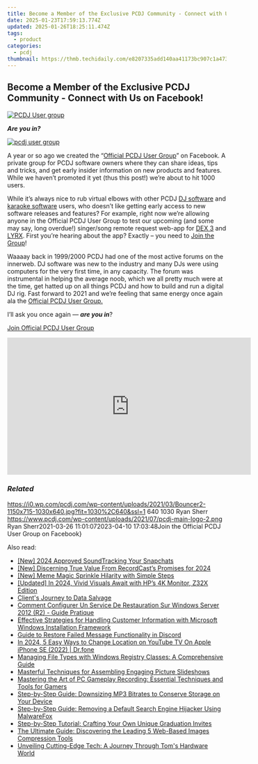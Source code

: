 ```yaml
---
title: Become a Member of the Exclusive PCDJ Community - Connect with Us on Facebook!
date: 2025-01-23T17:59:13.774Z
updated: 2025-01-26T18:25:11.474Z
tags:
  - product
categories:
  - pcdj
thumbnail: https://thmb.techidaily.com/e8207335add140aa41173bc907c1a473d602bd8fa2c8281dbf1ed71dadcf9f50.jpg
---
```


## Become a Member of the Exclusive PCDJ Community - Connect with Us on Facebook!

[![PCDJ User group](https://i0.wp.com/pcdj.com/wp-content/uploads/2021/03/Bouncer2-1150x715-1030x640.jpg?resize=845%2C321&ssl=1)](https://i0.wp.com/pcdj.com/wp-content/uploads/2021/03/Bouncer2-1150x715-1030x640.jpg?fit=1030%2C640&ssl=1 "PCDJ User group")

**_Are you in?_**

[![pcdj user group](https://i2.wp.com/pcdj.com/wp-content/uploads/2021/03/pcdj-user-group.jpg?fit=300%2C172&ssl=1 "pcdj user group")](http://www.facebook.com/groups/pcdjusergroup/)

A year or so ago we created the “[Official PCDJ User Group](http://www.facebook.com/groups/pcdjusergroup/)” on Facebook. A private group for PCDJ software owners where they can share ideas, tips and tricks, and get early insider information on new products and features. While we haven’t promoted it yet (thus this post!) we’re about to hit 1000 users.

While it’s always nice to rub virtual elbows with other PCDJ [DJ software](https://tools.techidaily.com/pcdj/products/) and [karaoke software](https://tools.techidaily.com/pcdj/products/) users, who doesn’t like getting early access to new software releases and features? For example, right now we’re allowing anyone in the Official PCDJ User Group to test our upcoming (and some may say, long overdue!) singer/song remote request web-app for [DEX 3](https://tools.techidaily.com/pcdj/products/) and [LYRX](http://www.lyrxkaraoke.com/). First you’re hearing about the app? Exactly – you need to [Join the Group](http://www.facebook.com/groups/pcdjusergroup/)!

Waaaay back in 1999/2000 PCDJ had one of the most active forums on the innerweb. DJ software was new to the industry and many DJs were using computers for the very first time, in any capacity. The forum was instrumental in helping the average noob, which we all pretty much were at the time, get hatted up on all things PCDJ and how to build and run a digital DJ rig. Fast forward to 2021 and we’re feeling that same energy once again ala the [Official PCDJ User Group.](http://www.facebook.com/groups/pcdjusergroup/)

I’ll ask you once again — **_are you in_**?

[Join Official PCDJ User Group](http://www.facebook.com/groups/pcdjusergroup/)

<!-- affiliate ads begin -->
<iframe width="560" height="315" src="https://www.youtube.com/embed/pGHmqD53gc8?si=ymgHIB6Aa7_MoUUf" title="YouTube video player" frameborder="0" allow="accelerometer; autoplay; clipboard-write; encrypted-media; gyroscope; picture-in-picture; web-share" referrerpolicy="strict-origin-when-cross-origin" allowfullscreen></iframe>
<!-- affiliate ads end -->

### _Related_

https://i0.wp.com/pcdj.com/wp-content/uploads/2021/03/Bouncer2-1150x715-1030x640.jpg?fit=1030%2C640&ssl=1 640 1030 Ryan Sherr https://www.pcdj.com/wp-content/uploads/2021/07/pcdj-main-logo-2.png Ryan Sherr2021-03-26 11:01:072023-04-10 17:03:48Join the Official PCDJ User Group on Facebook}

<ins class="adsbygoogle"
     style="display:block"
     data-ad-format="autorelaxed"
     data-ad-client="ca-pub-7571918770474297"
     data-ad-slot="1223367746"></ins>

<ins class="adsbygoogle"
     style="display:block"
     data-ad-client="ca-pub-7571918770474297"
     data-ad-slot="8358498916"
     data-ad-format="auto"
     data-full-width-responsive="true"></ins>

<span class="atpl-alsoreadstyle">Also read:</span>
<div><ul>
<li><a href="https://snapchat-videos.techidaily.com/new-2024-approved-soundtracking-your-snapchats/"><u>[New] 2024 Approved SoundTracking Your Snapchats</u></a></li>
<li><a href="https://screen-video-capture.techidaily.com/new-discerning-true-value-from-recordcasts-promises-for-2024/"><u>[New] Discerning True Value From RecordCast’s Promises for 2024</u></a></li>
<li><a href="https://extra-guidance.techidaily.com/new-meme-magic-sprinkle-hilarity-with-simple-steps/"><u>[New] Meme Magic Sprinkle Hilarity with Simple Steps</u></a></li>
<li><a href="https://fox-direct.techidaily.com/updated-in-2024-vivid-visuals-await-with-hps-4k-monitor-z32x-edition/"><u>[Updated] In 2024, Vivid Visuals Await with HP’s 4K Monitor, Z32X Edition</u></a></li>
<li><a href="https://data-wizards.techidaily.com/clients-journey-to-data-salvage/"><u>Client's Journey to Data Salvage</u></a></li>
<li><a href="https://solve-luxury.techidaily.com/comment-configurer-un-service-de-restauration-sur-windows-server-2012-r2-guide-pratique/"><u>Comment Configurer Un Service De Restauration Sur Windows Server 2012 (R2) - Guide Pratique</u></a></li>
<li><a href="https://win-exclusive.techidaily.com/effective-strategies-for-handling-customer-information-with-microsoft-windows-installation-framework/"><u>Effective Strategies for Handling Customer Information with Microsoft Windows Installation Framework</u></a></li>
<li><a href="https://win11.techidaily.com/guide-to-restore-failed-message-functionality-in-discord/"><u>Guide to Restore Failed Message Functionality in Discord</u></a></li>
<li><a href="https://change-location.techidaily.com/in-2024-5-easy-ways-to-change-location-on-youtube-tv-on-apple-iphone-se-2022-drfone-by-drfone-virtual-ios/"><u>In 2024, 5 Easy Ways to Change Location on YouTube TV On Apple iPhone SE (2022) | Dr.fone</u></a></li>
<li><a href="https://win-exclusive.techidaily.com/managing-file-types-with-windows-registry-classes-a-comprehensive-guide/"><u>Managing File Types with Windows Registry Classes: A Comprehensive Guide</u></a></li>
<li><a href="https://win-exclusive.techidaily.com/masterful-techniques-for-assembling-engaging-picture-slideshows/"><u>Masterful Techniques for Assembling Engaging Picture Slideshows</u></a></li>
<li><a href="https://win-exclusive.techidaily.com/mastering-the-art-of-pc-gameplay-recording-essential-techniques-and-tools-for-gamers/"><u>Mastering the Art of PC Gameplay Recording: Essential Techniques and Tools for Gamers</u></a></li>
<li><a href="https://win-exclusive.techidaily.com/step-by-step-guide-downsizing-mp3-bitrates-to-conserve-storage-on-your-device/"><u>Step-by-Step Guide: Downsizing MP3 Bitrates to Conserve Storage on Your Device</u></a></li>
<li><a href="https://win-exclusive.techidaily.com/step-by-step-guide-removing-a-default-search-engine-hijacker-using-malwarefox/"><u>Step-by-Step Guide: Removing a Default Search Engine Hijacker Using MalwareFox</u></a></li>
<li><a href="https://win-exclusive.techidaily.com/step-by-step-tutorial-crafting-your-own-unique-graduation-invites/"><u>Step-by-Step Tutorial: Crafting Your Own Unique Graduation Invites</u></a></li>
<li><a href="https://win-exclusive.techidaily.com/the-ultimate-guide-discovering-the-leading-5-web-based-images-compression-tools/"><u>The Ultimate Guide: Discovering the Leading 5 Web-Based Images Compression Tools</u></a></li>
<li><a href="https://hardware-updates.techidaily.com/unveiling-cutting-edge-tech-a-journey-through-toms-hardware-world/"><u>Unveiling Cutting-Edge Tech: A Journey Through Tom's Hardware World</u></a></li>
</ul></div>

